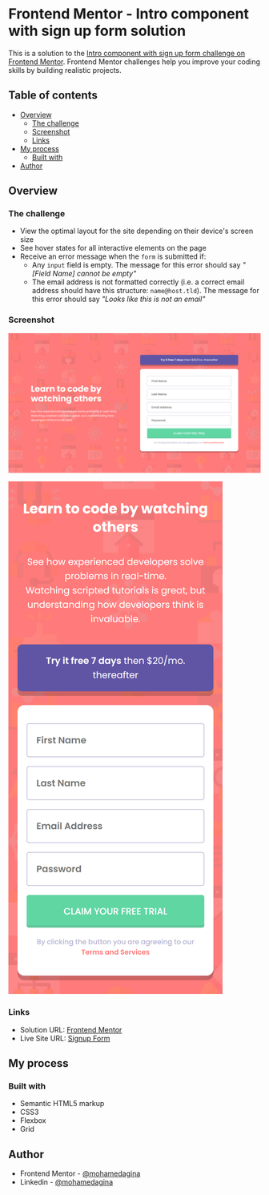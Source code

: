 # Frontend Mentor - Intro component with sign up form solution

This is a solution to the [Intro component with sign up form challenge on Frontend Mentor](https://www.frontendmentor.io/challenges/intro-component-with-signup-form-5cf91bd49edda32581d28fd1). Frontend Mentor challenges help you improve your coding skills by building realistic projects.

## Table of contents

- [Overview](#overview)
  - [The challenge](#the-challenge)
  - [Screenshot](#screenshot)
  - [Links](#links)
- [My process](#my-process)
  - [Built with](#built-with)
- [Author](#author)

## Overview

### The challenge

- View the optimal layout for the site depending on their device's screen size
- See hover states for all interactive elements on the page
- Receive an error message when the `form` is submitted if:
  - Any `input` field is empty. The message for this error should say _"[Field Name] cannot be empty"_
  - The email address is not formatted correctly (i.e. a correct email address should have this structure: `name@host.tld`). The message for this error should say _"Looks like this is not an email"_

### Screenshot

![Design preview for the Signup Form coding challenge](./screenshots/desktop-1440.png)

![Design preview for the Signup Form card coding challenge](./screenshots/mobile-375.png)

### Links

- Solution URL: [Frontend Mentor](https://www.frontendmentor.io/solutions/intro-component-with-signup-form-bRktru-19X)
- Live Site URL: [Signup Form](https://signup-form-mohamedagina.vercel.app/)

## My process

### Built with

- Semantic HTML5 markup
- CSS3
- Flexbox
- Grid

## Author

- Frontend Mentor - [@mohamedagina](https://www.frontendmentor.io/profile/mohamedagina)
- Linkedin - [@mohamedagina](https://www.linkedin.com/in/mohamed-agina/)
